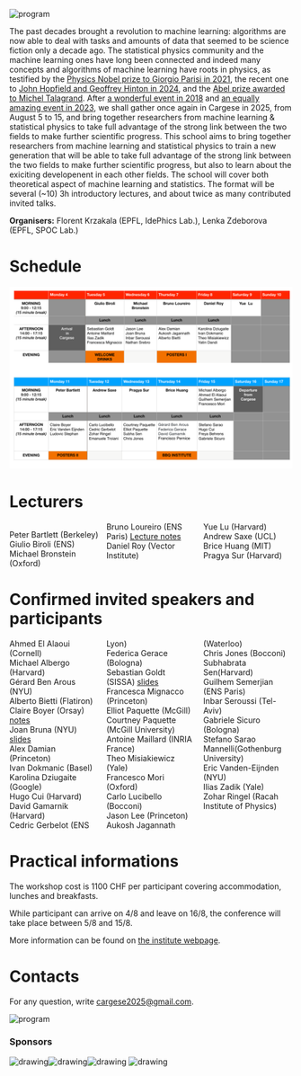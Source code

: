![program](Cargese2025.jpg)

The past decades brought a revolution to machine learning: algorithms are now able to deal with tasks and amounts of data that seemed to be science fiction only a decade ago. The statistical physics community and the machine learning ones have long been connected and indeed many concepts and algorithms of machine learning have roots in physics, as testified by the [Physics Nobel prize to Giorgio Parisi in 2021](https://www.nobelprize.org/prizes/physics/2021/parisi/facts/), the recent one to [John Hopfield and Geoffrey Hinton in 2024](https://www.nobelprize.org/prizes/physics/2024/press-release/), and the [Abel prize awarded to Michel Talagrand](https://abelprize.no/article/2024/michel-talagrand-awarded-2024-abel-prize). After [a wonderful event in 2018](https://krzakala.github.io/cargese.io/) and  [an equally amazing event in 2023](https://cargese2023.github.io/), we shall gather once again in Cargese in 2025, from August 5 to 15, and bring together researchers from machine learning & statistical physics to take full advantage of the strong link between the two fields to make further scientific progress. This school aims to bring together researchers from machine learning and statistical physics to train a new generation that will be able to take full advantage of the strong link between the two fields to make further scientific progress, but also to learn about the exiciting developenent in each other fields. The school will cover both theoretical aspect of machine learning and statistics. The format will be several (~10) 3h introductory lectures, and about twice as many contributed invited talks.

__Organisers:__  Florent Krzakala (EPFL, IdePhics Lab.), Lenka Zdeborova (EPFL, SPOC Lab.) 

# Schedule

![program](Program2025.jpeg.png)

# Lecturers

<div style="column-count: 3;">

Peter Bartlett (Berkeley)<br>
Giulio Biroli (ENS)<br>
Michael Bronstein (Oxford)<br>
Bruno Loureiro (ENS Paris) <a href="https://brloureiro.github.io/assets/pdf/cargese2025.pdf">Lecture notes</a><br>
Daniel Roy (Vector Institute)<br>
Yue Lu (Harvard)<br>
Andrew Saxe (UCL) <br>
Brice Huang (MIT) <br>
Pragya Sur (Harvard) <br>
</div>

# Confirmed invited speakers and participants

<div style="column-count: 3;">
Ahmed El Alaoui (Cornell) <br>
Michael Albergo (Harvard)<br>
Gérard Ben Arous (NYU)<br>
Alberto Bietti (Flatiron) <br>
Claire Boyer (Orsay) <a href="https://github.com/Cargese2025/Cargese2025.github.io/blob/main/Folder/Boyer_attention_clustering.pdf">notes</a><br>
Joan Bruna (NYU) <a href="Folder/joanbruna.pdf">slides</a><br>
Alex Damian (Princeton)<br>
Ivan Dokmanic (Basel)<br>
Karolina Dziugaite (Google)<br>
Hugo Cui (Harvard) <br>
David Gamarnik (Harvard) <br>
Cedric Gerbelot (ENS Lyon) <br>
Federica Gerace (Bologna)<br>
Sebastian Goldt (SISSA) <a href="Folder/2508 ICA Goldt Cargese.pdf">slides</a><br>
Francesca Mignacco (Princeton)<br>
Elliot Paquette (McGill) <br>
Courtney Paquette (McGill University)<br>
Antoine Maillard (INRIA France) <br>
Theo Misiakiewicz (Yale) <br>
Francesco Mori (Oxford) <br>
Carlo Lucibello (Bocconi) <br>
Jason Lee (Princeton)<br>
Aukosh Jagannath (Waterloo)<br>
Chris Jones (Bocconi) <br>
Subhabrata Sen(Harvard) <br>
Guilhem Semerjian (ENS Paris) <br>
Inbar Seroussi (Tel-Aviv)<br>
Gabriele Sicuro (Bologna) <br>
Stefano Sarao Mannelli(Gothenburg University)<br>
Eric Vanden-Eijnden (NYU)<br>
Ilias Zadik (Yale) <br>
Zohar Ringel (Racah Institute of Physics)<br>
</div>


# Practical informations

The workshop cost is 1100 CHF per participant covering accommodation, lunches and breakfasts. 

While participant can arrive on 4/8 and leave on 16/8, the conference will take place between 5/8 and 15/8.

More information can be found on [the institute webpage](https://iesc.universita.corsica/?lang=en).

<!--- The poster of the event can be downloaded [here](Affiche-Krzakala-2023.pdf) -->

# Contacts

For any question, write [cargese2025@gmail.com](mailto:cargese2025@gmail.com).


<!-- # Organization Committee:
Florent Krzakala (EPFL, IdePhics Lab.), Lenka Zdeborova (EPFL, SPOC Lab.)
           -->
<!-- <a href="https://twitter.com/intent/tweet?button_hashtag=cargese2025&ref_src=twsrc%5Etfw" class="twitter-hashtag-button" data-show-count="false">Tweet #cargese2023</a><script async src="https://platform.twitter.com/widgets.js" charset="utf-8"></script> -->


![program](cargese.jpg)


### Sponsors

<img src="https://leshouches2022.github.io/img/logo_CFM.jpg" alt="drawing" width="200"/><img src="https://www.myscience.ch/var/myscience/image/logo/snf_banner_fr.svg" alt="drawing" width="200"/><img src="https://upload.wikimedia.org/wikipedia/commons/f/f4/Logo_EPFL.svg" alt="drawing" width="150"/>
<img src="https://www.cnrs.fr/themes/custom/cnrs/logo.svg" alt="drawing" width="75"/>

